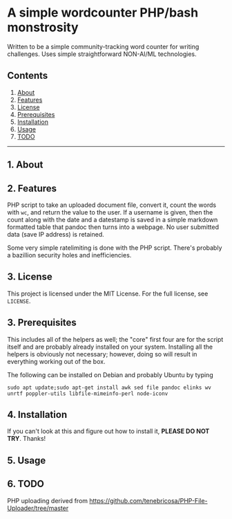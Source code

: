 # A simple wordcounter PHP/bash monstrosity

Written to be a simple community-tracking word counter for writing challenges. Uses 
simple straightforward NON-AI/ML technologies.  

## Contents
 1. [About](#1-about)
 2. [Features](#2-features)
 3. [License](#2-license)
 4. [Prerequisites](#3-prerequisites)
 5. [Installation](#4-installation)
 6. [Usage](#6-usage)
 7. [TODO](#12-todo)

***

## 1. About

## 2. Features

PHP script to take an uploaded document file, convert it, count the words with 
`wc`, and return the value to the user. If a username is given, then the count 
along with the date and a datestamp is saved in a simple markdown formatted table 
that pandoc then turns into a webpage.  No user submitted data (save IP address) is 
retained.

Some very simple ratelimiting is done with the PHP script. There's probably a bazillion 
security holes and inefficiencies.

## 3. License

This project is licensed under the MIT License. For the full license, see `LICENSE`.

## 3. Prerequisites 

This includes all of the helpers as well; the "core" first four are for the 
script itself and are probably already installed on your system.  Installing all 
the helpers is obviously not necessary; however, doing so will result in everything 
working out of the box.

The following can be installed on Debian and probably Ubuntu by typing 

`sudo apt update;sudo apt-get install awk sed file pandoc elinks wv unrtf poppler-utils libfile-mimeinfo-perl node-iconv`


## 4. Installation

If you can't look at this and figure out how to install it, **PLEASE DO NOT TRY**.  Thanks!

## 5. Usage

## 6. TODO


PHP uploading derived from https://github.com/tenebricosa/PHP-File-Uploader/tree/master
